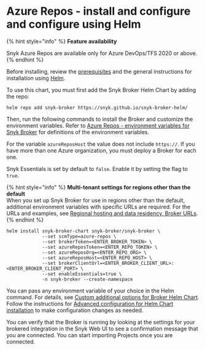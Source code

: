 # Azure Repos - install and configure and configure using Helm

{% hint style="info" %}
**Feature availability**

Snyk Azure Repos are available only for Azure DevOps/TFS 2020 or above.
{% endhint %}

Before installing, review the [prerequisites](./) and the general instructions for installation using [Helm](../install-and-configure-broker-using-helm.md).

To use this chart, you must first add the Snyk Broker Helm Chart by adding the repo:

`helm repo add snyk-broker https://snyk.github.io/snyk-broker-helm/`&#x20;

Then, run the following commands to install the Broker and customize the environment variables. Refer to [Azure Repos - environment variables for Snyk Broker](azure-repos-environment-variables-for-snyk-broker.md) for definitions of the environment variables.

For the variable `azureReposHost` the value does not include `https://`. If you have more than one Azure organization, you must deploy a Broker for each one.

Snyk Essentials is set by default to `false`. Enable it by setting the flag to `true`.

{% hint style="info" %}
**Multi-tenant settings for regions other than the default**\
When you set up Snyk Broker for use in regions other than the default, additional environment variables with specific URLs are required. For the URLs and examples, see [Regional hosting and data residency, Broker URLs](https://docs.snyk.io/working-with-snyk/regional-hosting-and-data-residency#broker-urls).
{% endhint %}

```
helm install snyk-broker-chart snyk-broker/snyk-broker \
             --set scmType=azure-repos \
             --set brokerToken=<ENTER_BROKER_TOKEN> \
             --set azureReposToken=<ENTER_REPO_TOKEN> \
             --set azureReposOrg=<ENTER_REPO_ORG> \
             --set azureReposHost=<ENTER_REPO_HOST> \
             --set brokerClientUrl=<ENTER_BROKER_CLIENT_URL>:<ENTER_BROKER_CLIENT_PORT> \
             --set enableEssentials=true \
             -n snyk-broker --create-namespace
```

You can pass any environment variable of your choice in the Helm command. For details, see [Custom additional options for Broker Helm Chart](../advanced-configuration-for-helm-chart-installation/custom-additional-options-for-broker-helm-chart-installation.md). Follow the instructions for [Advanced configuration for Helm Chart installation](../advanced-configuration-for-helm-chart-installation/) to make configuration changes as needed.

You can verify that the Broker is running by looking at the settings for your brokered integration in the Snyk Web UI to see a confirmation message that you are connected. You can start importing Projects once you are connected.

